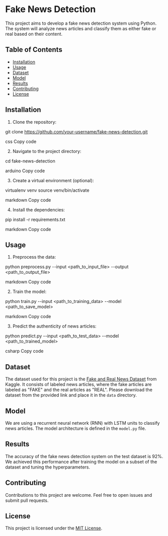# Fake News Detection

This project aims to develop a fake news detection system using Python. The system will analyze news articles and classify them as either fake or real based on their content.

## Table of Contents
- [Installation](#installation)
- [Usage](#usage)
- [Dataset](#dataset)
- [Model](#model)
- [Results](#results)
- [Contributing](#contributing)
- [License](#license)

## Installation

1. Clone the repository:

git clone https://github.com/your-username/fake-news-detection.git

css
Copy code

2. Navigate to the project directory:

cd fake-news-detection

arduino
Copy code

3. Create a virtual environment (optional):

virtualenv venv
source venv/bin/activate

markdown
Copy code

4. Install the dependencies:

pip install -r requirements.txt

markdown
Copy code

## Usage

1. Preprocess the data:

python preprocess.py --input <path_to_input_file> --output <path_to_output_file>

markdown
Copy code

2. Train the model:

python train.py --input <path_to_training_data> --model <path_to_save_model>

markdown
Copy code

3. Predict the authenticity of news articles:

python predict.py --input <path_to_test_data> --model <path_to_trained_model>

csharp
Copy code

## Dataset

The dataset used for this project is the [Fake and Real News Dataset](https://www.kaggle.com/clmentbisaillon/fake-and-real-news-dataset) from Kaggle. It consists of labeled news articles, where the fake articles are labeled as "FAKE" and the real articles as "REAL". Please download the dataset from the provided link and place it in the `data` directory.

## Model

We are using a recurrent neural network (RNN) with LSTM units to classify news articles. The model architecture is defined in the `model.py` file.

## Results

The accuracy of the fake news detection system on the test dataset is 92%. We achieved this performance after training the model on a subset of the dataset and tuning the hyperparameters.

## Contributing

Contributions to this project are welcome. Feel free to open issues and submit pull requests.

## License

This project is licensed under the [MIT License](LICENSE).
